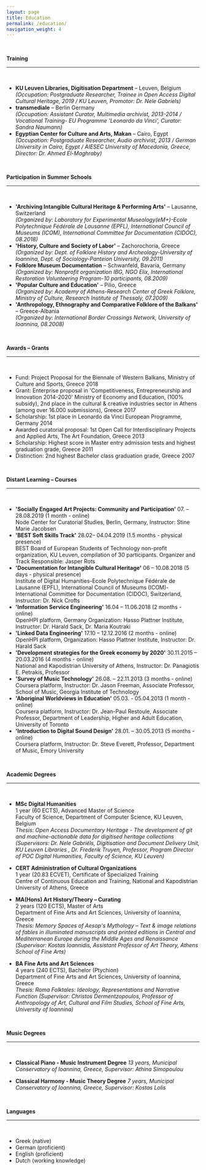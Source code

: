 ```yaml
---
layout: page
title: Education
permalink: /education/
navigation_weight: 4
---
```



<br/>


**Training**  

---
<br>

- **KU Leuven Libraries, Digitisation Department** – Leuven, Belgium  
*(Occupation: Postgraduate Researcher, Trainee in Open Access Digital Cultural Heritage, 2019 / KU Leuven, Promotor: Dr. Nele Gabriels)*
- **transmediale** – Berlin Germany  
*(Occupation: Assistant Curator, Multimedia archivist, 2013-2014 / Vocational Training- EU Programme 'Leonardo da Vinci', Curator: Sandra Naumann)*
- **Egyptian Center for Culture and Arts, Makan** – Cairo, Egypt  
*(Occupation: Postgraduate Researcher, Audio archivist, 2013 / German University in Cairo, Egypt / AIESEC University of Macedonia, Greece, Director: Dr. Ahmed El-Maghraby)*

<br/>

**Participation in Summer Schools**  

---  
<br/>

- **'Archiving Intangible Cultural Heritage & Performing Arts'** – Lausanne, Switzerland  
*(Organized by: Laboratory for Experimental Museology(eM+)-Ecole Polytechnique Fédérale de Lausanne (EPFL), International Council of Museums (ICOM), International Committee for Documentation (CIDOC), 08.2018)*
- **'History, Culture and Society of Labor'** – Zachorochoria, Greece  
*(Organized by: Dept. of Folklore History and Archeology-University of Ioannina, Dept. of Sociology-Panteion University, 09.2011)*
- **Folklore Museum Documentation** – Schwanfeld, Bavaria, Germany  
*(Organized by: Νonprofit organization IBG, NGO Elix, International Restoration Volunteering Program-10 participants, 08.2009)*
- **'Popular Culture and Education'** – Pilio, Greece  
*(Organized by: Academy of Athens-Research Center of Greek Folklore, Ministry of Culture, Research Institute of Thessaly, 07.2009)*
- **'Anthropology, Ethnography and Comparative Folklore of the Balkans'** – Greece-Albania  
*(Organized by: International Border Crossings Network, University of Ioannina, 08.2008)*

<br/>

**Awards – Grants**  

---  
<br/>

- Fund: Project Proposal for the Biennale of Western Balkans, Ministry of Culture and Sports, Greece 2018
- Grant: Enterprise proposal in 'Competitiveness, Entrepreneurship and Innovation 2014-2020' Ministry of Economy and 	Education, (100% subsidy), 2nd place in the cultural & creative industries sector in Athens (among over 16.000 	submissions), Greece 2017
- Scholarship: 1st place in Leonardo da Vinci European Programme, Germany 2014
- Awarded curatorial proposal: 1st Open Call for Interdisciplinary Projects and Applied Arts, The Art Foundation, Greece 2013
- Scholarship: Highest score in Master entry admission tests and highest graduation grade, Greece 2011
- Distinction: 2nd highest Bachelor class graduation grade, Greece 2007

<br/>

**Distant Learning – Courses**  

---  
<br/>

- **'Socially Engaged Art Projects: Community and Participation'** 07. – 28.08.2019 (1 month - online)  
Node Center for Curatorial Studies, Berlin, Germany, Instructor: Stine Marie Jacobsen
- **'BEST Soft Skills Track'** 28.02– 04.04.2019 (1.5 months - physical presence)  
BEST Board of European Students of Technology non-profit organization, KU Leuven, compilation of 30 participants.
Organizer and Track Responsible: Jasper Rots
- **'Documentation for Intangible Cultural Heritage'** 06 – 10.08.2018 (5 days - physical presence)  
Institute of Digital Humanities-Ecole Polytechnique Fédérale de Lausanne (EPFL), International Council of Museums (ICOM)-International Committee for Documentation (CIDOC), Switzerland, Instructor: Dr. Nick Crofts
- **'Information Service Engineering'** 16.04 – 11.06.2018 (2 months - online)  
OpenHPI platform, Germany Organization: Hasso Plattner Institute, Instructor: Dr. Harald Sack, Dr. Maria Koutraki
- **'Linked Data Engineering'** 17.10 – 12.12.2016 (2 months - online)  
OpenHPI platform, Organization: Hasso Plattner Institute, Instructor: Dr. Harald Sack
- **'Development strategies for the Greek economy by 2020'**  30.11.2015 – 20.03.2016 (4 months - online)  
National and Kapodistrian University of Athens, Instructor: Dr. Panagiotis E. Petrakis, Professor
- **'Survey of Music Technology'** 26.08. – 22.11.2013 (3 months - online)  
Coursera platform, Instructor: Dr. Jason Freeman, Associate Professor, School of Music, Georgia Institute of Technology
- **'Aboriginal Worldviews in Education'** 05.03. - 05.04.2013 (1 month - online)  
Coursera platform, Instructor: Dr. Jean-Paul Restoule, Associate Professor, Department of Leadership, Higher and Adult Education, University of Toronto
- **'Introduction to Digital Sound Design'** 28.01. – 30.05.2013 (5 months - online)  
Coursera platform, Instructor: Dr. Steve Everett, Professor, Department of Music, Emory University

<br/>

**Academic Degrees**  

---  
<br/>

- **MSc Digital Humanities**  
1 year (60 ECTS), Advanced Master of Science  
Faculty of Science, Department of Computer Science, KU Leuven, Belgium  
*Thesis: Open Access Documentary Heritage - The development of git and machine-actionable data for digitised heritage collections (Supervisors: Dr. Nele Gabriëls, Digitisation and Document Delivery Unit, KU Leuven Libraries , Dr. Frederik Truyen, Professor, Program Director of POC Digital Humanities, Faculty of Science, KU Leuven)*

- **CERT Administration of Cultural Organizations**  
1 year (20.83 ECVET), Certificate of Specialized Training  
Centre of Continuous Education and Training, National and Kapodistrian University of Athens, Greece

- **MA(Hons) Art History/Theory – Curating**  
2 years (120 ECTS), Master of Arts  
Department of Fine Arts and Art Sciences, University of Ioannina, Greece  
*Thesis: Memory Spaces of Aesop's Mythology – Text & image relations of fables in illuminated manuscripts
and printed editions in Central and Mediterranean Europe during the Middle Ages and Renaissance
(Supervisor: Kostas Ioannidis, Assistant Professor of Art Theory, Athens School of Fine Arts)*

- **BA Fine Arts and Art Sciences**  
4 years (240 ECTS), Bachelor (Ptychion)  
Department of Fine Arts and Art Sciences, University of Ioannina, Greece  
*Thesis: Roma Folktales: Ideology, Representations and Narrative Function (Supervisor: Christos Dermentzopoulos, Professor of Anthropology of Art, Cultural and Film Studies, School of Fine Arts, University of Ioannina)*

<br/>

**Music Degrees**  

---  
<br/>

- **Classical Piano - Music Instrument Degree**
*13 years, Municipal Conservatory of Ioannina, Greece, Supervisor: Athina Simopoulou*

- **Classical Harmony - Music Theory Degree**
*7 years, Municipal Conservatory of Ioannina, Greece, Supervisor: Kostas Lolis*


<br/>

**Languages** 

---  
<br/>

- Greek (native)
- German (proficient)
- English (proficient)
- Dutch (working knowledge) 

<br/>
